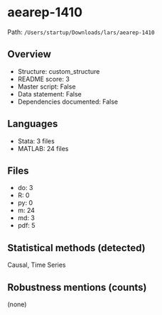 # aearep-1410

Path: `/Users/startup/Downloads/lars/aearep-1410`

## Overview
- Structure: custom_structure
- README score: 3
- Master script: False
- Data statement: False
- Dependencies documented: False

## Languages
- Stata: 3 files
- MATLAB: 24 files

## Files
- do: 3
- R: 0
- py: 0
- m: 24
- md: 3
- pdf: 5

## Statistical methods (detected)
Causal, Time Series

## Robustness mentions (counts)
(none)